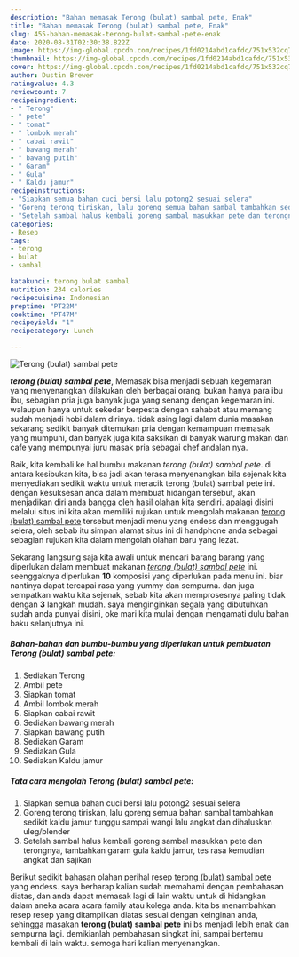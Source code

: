 ```yaml
---
description: "Bahan memasak Terong (bulat) sambal pete, Enak"
title: "Bahan memasak Terong (bulat) sambal pete, Enak"
slug: 455-bahan-memasak-terong-bulat-sambal-pete-enak
date: 2020-08-31T02:30:38.822Z
image: https://img-global.cpcdn.com/recipes/1fd0214abd1cafdc/751x532cq70/terong-bulat-sambal-pete-foto-resep-utama.jpg
thumbnail: https://img-global.cpcdn.com/recipes/1fd0214abd1cafdc/751x532cq70/terong-bulat-sambal-pete-foto-resep-utama.jpg
cover: https://img-global.cpcdn.com/recipes/1fd0214abd1cafdc/751x532cq70/terong-bulat-sambal-pete-foto-resep-utama.jpg
author: Dustin Brewer
ratingvalue: 4.3
reviewcount: 7
recipeingredient:
- " Terong"
- " pete"
- " tomat"
- " lombok merah"
- " cabai rawit"
- " bawang merah"
- " bawang putih"
- " Garam"
- " Gula"
- " Kaldu jamur"
recipeinstructions:
- "Siapkan semua bahan cuci bersi lalu potong2 sesuai selera"
- "Goreng terong tiriskan, lalu goreng semua bahan sambal tambahkan sedikit kaldu jamur tunggu sampai wangi lalu angkat dan dihaluskan uleg/blender"
- "Setelah sambal halus kembali goreng sambal masukkan pete dan terongnya, tambahkan garam gula kaldu jamur, tes rasa kemudian angkat dan sajikan"
categories:
- Resep
tags:
- terong
- bulat
- sambal

katakunci: terong bulat sambal 
nutrition: 234 calories
recipecuisine: Indonesian
preptime: "PT22M"
cooktime: "PT47M"
recipeyield: "1"
recipecategory: Lunch

---
```



![Terong (bulat) sambal pete](https://img-global.cpcdn.com/recipes/1fd0214abd1cafdc/751x532cq70/terong-bulat-sambal-pete-foto-resep-utama.jpg)

<b><i>terong (bulat) sambal pete</i></b>, Memasak bisa menjadi sebuah kegemaran yang menyenangkan dilakukan oleh berbagai orang. bukan hanya para ibu ibu, sebagian pria juga banyak juga yang senang dengan kegemaran ini. walaupun hanya untuk sekedar berpesta dengan sahabat atau memang sudah menjadi hobi dalam dirinya. tidak asing lagi dalam dunia masakan sekarang sedikit banyak ditemukan pria dengan kemampuan memasak yang mumpuni, dan banyak juga kita saksikan di banyak warung makan dan cafe yang mempunyai juru masak pria sebagai chef andalan nya.

Baik, kita kembali ke hal bumbu makanan <i>terong (bulat) sambal pete</i>. di antara kesibukan kita, bisa jadi akan terasa menyenangkan bila sejenak kita menyediakan sedikit waktu untuk meracik terong (bulat) sambal pete ini. dengan kesuksesan anda dalam membuat hidangan tersebut, akan menjadikan diri anda bangga oleh hasil olahan kita sendiri. apalagi disini melalui situs ini kita akan memiliki rujukan untuk mengolah makanan <u>terong (bulat) sambal pete</u> tersebut menjadi menu yang endess dan menggugah selera, oleh sebab itu simpan alamat situs ini di handphone anda sebagai sebagian rujukan kita dalam mengolah olahan baru yang lezat.




Sekarang langsung saja kita awali untuk mencari barang barang yang diperlukan dalam membuat makanan <u><i>terong (bulat) sambal pete</i></u> ini. seenggaknya diperlukan <b>10</b> komposisi yang diperlukan pada menu ini. biar nantinya dapat tercapai rasa yang yummy dan sempurna. dan juga sempatkan waktu kita sejenak, sebab kita akan memprosesnya paling tidak dengan <b>3</b> langkah mudah. saya menginginkan segala yang dibutuhkan sudah anda punyai disini, oke mari kita mulai dengan mengamati dulu bahan baku selanjutnya ini.

<!--inarticleads1-->

##### Bahan-bahan dan bumbu-bumbu yang diperlukan untuk pembuatan Terong (bulat) sambal pete:

1. Sediakan  Terong
1. Ambil  pete
1. Siapkan  tomat
1. Ambil  lombok merah
1. Siapkan  cabai rawit
1. Sediakan  bawang merah
1. Siapkan  bawang putih
1. Sediakan  Garam
1. Sediakan  Gula
1. Sediakan  Kaldu jamur




<!--inarticleads2-->

##### Tata cara mengolah Terong (bulat) sambal pete:

1. Siapkan semua bahan cuci bersi lalu potong2 sesuai selera
1. Goreng terong tiriskan, lalu goreng semua bahan sambal tambahkan sedikit kaldu jamur tunggu sampai wangi lalu angkat dan dihaluskan uleg/blender
1. Setelah sambal halus kembali goreng sambal masukkan pete dan terongnya, tambahkan garam gula kaldu jamur, tes rasa kemudian angkat dan sajikan




Berikut sedikit bahasan olahan perihal resep <u>terong (bulat) sambal pete</u> yang endess. saya berharap kalian sudah memahami dengan pembahasan diatas, dan anda dapat memasak lagi di lain waktu untuk di hidangkan dalam aneka acara acara family atau kolega anda. kita bs menambahkan resep resep yang ditampilkan diatas sesuai dengan keinginan anda, sehingga masakan <b>terong (bulat) sambal pete</b> ini bs menjadi lebih enak dan sempurna lagi. demikianlah pembahasan singkat ini, sampai bertemu kembali di lain waktu. semoga hari kalian menyenangkan.
